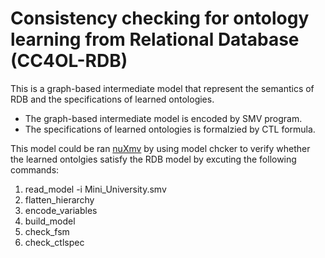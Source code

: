 # Consistency checking for ontology learning from Relational Database (CC4OL-RDB)

This is a graph-based intermediate model that represent the semantics of RDB and the specifications of learned ontologies.
- The graph-based intermediate model is encoded by SMV program.
- The specifications of learned ontologies is formalzied by CTL formula.

This model could be ran [nuXmv](https://nusmv.fbk.eu/) by using model chcker to verify whether the learned ontolgies satisfy the RDB model by excuting the following commands:
1. read_model -i Mini_University.smv
2. flatten_hierarchy
3. encode_variables
4. build_model
5. check_fsm
6. check_ctlspec


